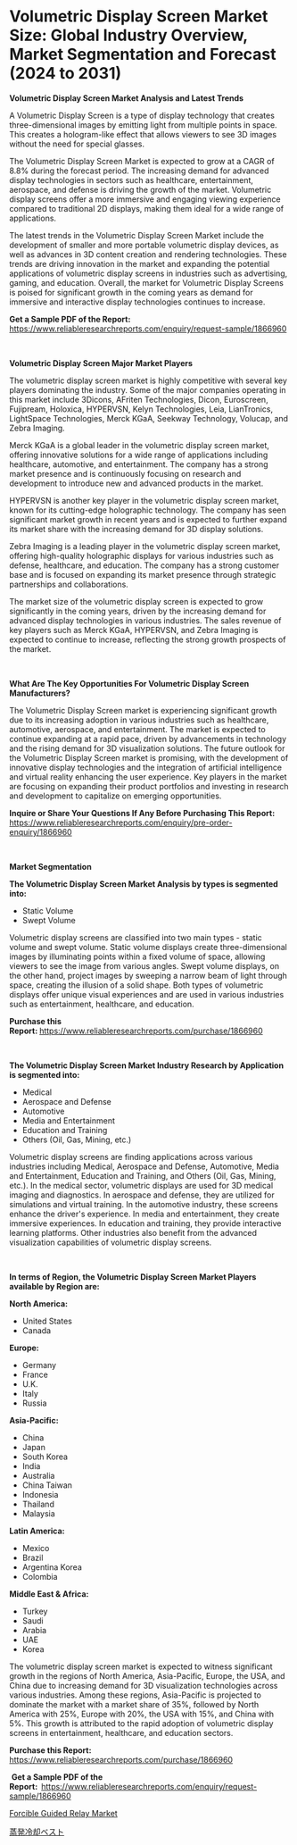 <p><h1>Volumetric Display Screen Market Size: Global Industry Overview, Market Segmentation and Forecast (2024 to 2031)</h1></p><p><strong>Volumetric Display Screen Market Analysis and Latest Trends</strong></p>
<p><p>A Volumetric Display Screen is a type of display technology that creates three-dimensional images by emitting light from multiple points in space. This creates a hologram-like effect that allows viewers to see 3D images without the need for special glasses.</p><p>The Volumetric Display Screen Market is expected to grow at a CAGR of 8.8% during the forecast period. The increasing demand for advanced display technologies in sectors such as healthcare, entertainment, aerospace, and defense is driving the growth of the market. Volumetric display screens offer a more immersive and engaging viewing experience compared to traditional 2D displays, making them ideal for a wide range of applications.</p><p>The latest trends in the Volumetric Display Screen Market include the development of smaller and more portable volumetric display devices, as well as advances in 3D content creation and rendering technologies. These trends are driving innovation in the market and expanding the potential applications of volumetric display screens in industries such as advertising, gaming, and education. Overall, the market for Volumetric Display Screens is poised for significant growth in the coming years as demand for immersive and interactive display technologies continues to increase.</p></p>
<p><strong>Get a Sample PDF of the Report:&nbsp;</strong> <a href="https://www.reliableresearchreports.com/enquiry/request-sample/1866960">https://www.reliableresearchreports.com/enquiry/request-sample/1866960</a></p>
<p>&nbsp;</p>
<p><strong>Volumetric Display Screen Major Market Players</strong></p>
<p><p>The volumetric display screen market is highly competitive with several key players dominating the industry. Some of the major companies operating in this market include 3Dicons, AFriten Technologies, Dicon, Euroscreen, Fujipream, Holoxica, HYPERVSN, Kelyn Technologies, Leia, LianTronics, LightSpace Technologies, Merck KGaA, Seekway Technology, Volucap, and Zebra Imaging.</p><p>Merck KGaA is a global leader in the volumetric display screen market, offering innovative solutions for a wide range of applications including healthcare, automotive, and entertainment. The company has a strong market presence and is continuously focusing on research and development to introduce new and advanced products in the market.</p><p>HYPERVSN is another key player in the volumetric display screen market, known for its cutting-edge holographic technology. The company has seen significant market growth in recent years and is expected to further expand its market share with the increasing demand for 3D display solutions.</p><p>Zebra Imaging is a leading player in the volumetric display screen market, offering high-quality holographic displays for various industries such as defense, healthcare, and education. The company has a strong customer base and is focused on expanding its market presence through strategic partnerships and collaborations.</p><p>The market size of the volumetric display screen is expected to grow significantly in the coming years, driven by the increasing demand for advanced display technologies in various industries. The sales revenue of key players such as Merck KGaA, HYPERVSN, and Zebra Imaging is expected to continue to increase, reflecting the strong growth prospects of the market.</p></p>
<p>&nbsp;</p>
<p><strong>What Are The Key Opportunities For Volumetric Display Screen Manufacturers?</strong></p>
<p><p>The Volumetric Display Screen market is experiencing significant growth due to its increasing adoption in various industries such as healthcare, automotive, aerospace, and entertainment. The market is expected to continue expanding at a rapid pace, driven by advancements in technology and the rising demand for 3D visualization solutions. The future outlook for the Volumetric Display Screen market is promising, with the development of innovative display technologies and the integration of artificial intelligence and virtual reality enhancing the user experience. Key players in the market are focusing on expanding their product portfolios and investing in research and development to capitalize on emerging opportunities.</p></p>
<p><strong>Inquire or Share Your Questions If Any Before Purchasing This Report:</strong> <a href="https://www.reliableresearchreports.com/enquiry/pre-order-enquiry/1866960">https://www.reliableresearchreports.com/enquiry/pre-order-enquiry/1866960</a></p>
<p>&nbsp;</p>
<p><strong>Market Segmentation</strong></p>
<p><strong>The Volumetric Display Screen Market Analysis by types is segmented into:</strong></p>
<p><ul><li>Static Volume</li><li>Swept Volume</li></ul></p>
<p><p>Volumetric display screens are classified into two main types - static volume and swept volume. Static volume displays create three-dimensional images by illuminating points within a fixed volume of space, allowing viewers to see the image from various angles. Swept volume displays, on the other hand, project images by sweeping a narrow beam of light through space, creating the illusion of a solid shape. Both types of volumetric displays offer unique visual experiences and are used in various industries such as entertainment, healthcare, and education.</p></p>
<p><strong>Purchase this Report:&nbsp;</strong><a href="https://www.reliableresearchreports.com/purchase/1866960">https://www.reliableresearchreports.com/purchase/1866960</a></p>
<p>&nbsp;</p>
<p><strong>The Volumetric Display Screen Market Industry Research by Application is segmented into:</strong></p>
<p><ul><li>Medical</li><li>Aerospace and Defense</li><li>Automotive</li><li>Media and Entertainment</li><li>Education and Training</li><li>Others (Oil, Gas, Mining, etc.)</li></ul></p>
<p><p>Volumetric display screens are finding applications across various industries including Medical, Aerospace and Defense, Automotive, Media and Entertainment, Education and Training, and Others (Oil, Gas, Mining, etc.). In the medical sector, volumetric displays are used for 3D medical imaging and diagnostics. In aerospace and defense, they are utilized for simulations and virtual training. In the automotive industry, these screens enhance the driver's experience. In media and entertainment, they create immersive experiences. In education and training, they provide interactive learning platforms. Other industries also benefit from the advanced visualization capabilities of volumetric display screens.</p></p>
<p>&nbsp;</p>
<p><strong>In terms of Region, the Volumetric Display Screen Market Players available by Region are:</strong></p>
<p>
    <p> <strong> North America: </strong>
        <ul>
            <li>United States</li>
            <li>Canada</li>
        </ul>
        </p> 
    <p> <strong> Europe: </strong>
        <ul>
            <li>Germany</li>
            <li>France</li>
            <li>U.K.</li>
            <li>Italy</li>
            <li>Russia</li>
        </ul>
        </p> 
    <p> <strong> Asia-Pacific: </strong>
        <ul>
            <li>China</li>
            <li>Japan</li>
            <li>South Korea</li>
            <li>India</li>
            <li>Australia</li>
            <li>China Taiwan</li>
            <li>Indonesia</li>
            <li>Thailand</li>
            <li>Malaysia</li>
        </ul>
        </p> 
    <p> <strong> Latin America: </strong>
        <ul>
            <li>Mexico</li>
            <li>Brazil</li>
            <li>Argentina Korea</li>
            <li>Colombia</li>
        </ul>
        </p> 
    <p> <strong> Middle East & Africa: </strong>
        <ul>
            <li>Turkey</li>
            <li>Saudi</li>
            <li>Arabia</li>
            <li>UAE</li>
            <li>Korea</li>
        </ul>
    </p>
    </p>
<p><p>The volumetric display screen market is expected to witness significant growth in the regions of North America, Asia-Pacific, Europe, the USA, and China due to increasing demand for 3D visualization technologies across various industries. Among these regions, Asia-Pacific is projected to dominate the market with a market share of 35%, followed by North America with 25%, Europe with 20%, the USA with 15%, and China with 5%. This growth is attributed to the rapid adoption of volumetric display screens in entertainment, healthcare, and education sectors.</p></p>
<p><strong>Purchase this Report: </strong><a href="https://www.reliableresearchreports.com/purchase/1866960">https://www.reliableresearchreports.com/purchase/1866960</a></p>
<p>&nbsp;<strong>Get a Sample PDF of the Report:&nbsp;&nbsp;</strong><a href="https://www.reliableresearchreports.com/enquiry/request-sample/1866960">https://www.reliableresearchreports.com/enquiry/request-sample/1866960</a></p>
<p><strong></strong></p>
<p><p><a href="https://github.com/GroverBarry/Market-Research-Report-List-4/blob/main/forcible-guided-relay-market.md">Forcible Guided Relay Market</a></p><p><a href="https://github.com/ppmazlotr77499/Market-Research-Report-List-1/blob/main/700892213742.md">蒸発冷却ベスト</a></p></p>